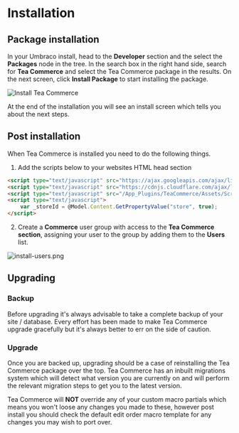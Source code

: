 # Installation

## Package installation

In your Umbraco install, head to the **Developer** section and the select the **Packages** node in the tree. In the search box in the right hand side, search for **Tea Commerce** and select the Tea Commerce package in the results. On the next screen, click **Install Package** to start installing the package.

![Install Tea Commerce](/img/install-package.png)

At the end of the installation you will see an install screen which tells you about the next steps.

## Post installation

When Tea Commerce is installed you need to do the following things.  

1. Add the scripts below to your websites HTML head section   

````html
<script type="text/javascript" src="https://ajax.googleapis.com/ajax/libs/jquery/3.1.1/jquery.min.js"></script>
<script type="text/javascript" src="https://cdnjs.cloudflare.com/ajax/libs/jquery.form/3.51/jquery.form.min.js"></script>
<script type="text/javascript" src="/App_Plugins/TeaCommerce/Assets/Scripts/tea-commerce.min.js"></script>
<script type="text/javascript">
    var _storeId = @Model.Content.GetPropertyValue("store", true);
</script>
````

2. Create a **Commerce** user group with access to the **Tea Commerce section**, assigning your user to the group by adding them to the **Users** list.

![install-users.png](/img/51d7310-install-users.png)

## Upgrading

### Backup

Before upgrading it's always advisable to take a complete backup of your site / database. Every effort has been made to make Tea Commerce upgrade gracefully but it's always better to err on the side of caution.

### Upgrade

Once you are backed up, upgrading should be a case of reinstalling the Tea Commerce package over the top. Tea Commerce has an inbuilt migrations system which will detect what version you are currently on and will perform the relevant migration steps to get you to the latest version.

Tea Commerce will **NOT** override any of your custom macro partials which means you won't loose any changes you made to these, however post install you should check the default edit order macro template for any changes you may wish to port over.